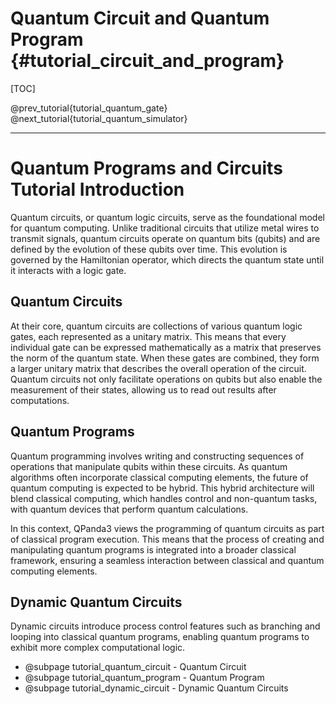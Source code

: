 Quantum Circuit and Quantum Program {#tutorial_circuit_and_program}
=============================================================

[TOC]

@prev_tutorial{tutorial_quantum_gate}
@next_tutorial{tutorial_quantum_simulator}

-------------------------------------------------------------------------------------------------------------------------------
# Quantum Programs and Circuits Tutorial Introduction

Quantum circuits, or quantum logic circuits, serve as the foundational model for quantum computing. Unlike traditional circuits that utilize metal wires to transmit signals, quantum circuits operate on quantum bits (qubits) and are defined by the evolution of these qubits over time. This evolution is governed by the Hamiltonian operator, which directs the quantum state until it interacts with a logic gate.

## Quantum Circuits

At their core, quantum circuits are collections of various quantum logic gates, each represented as a unitary matrix. This means that every individual gate can be expressed mathematically as a matrix that preserves the norm of the quantum state. When these gates are combined, they form a larger unitary matrix that describes the overall operation of the circuit. Quantum circuits not only facilitate operations on qubits but also enable the measurement of their states, allowing us to read out results after computations.

## Quantum Programs

Quantum programming involves writing and constructing sequences of operations that manipulate qubits within these circuits. As quantum algorithms often incorporate classical computing elements, the future of quantum computing is expected to be hybrid. This hybrid architecture will blend classical computing, which handles control and non-quantum tasks, with quantum devices that perform quantum calculations.

In this context, QPanda3 views the programming of quantum circuits as part of classical program execution. This means that the process of creating and manipulating quantum programs is integrated into a broader classical framework, ensuring a seamless interaction between classical and quantum computing elements.

## Dynamic Quantum Circuits

Dynamic circuits introduce process control features such as branching and looping into classical quantum programs, enabling quantum programs to exhibit more complex computational logic.

- @subpage tutorial_quantum_circuit - Quantum Circuit
- @subpage tutorial_quantum_program - Quantum Program
- @subpage tutorial_dynamic_circuit - Dynamic Quantum Circuits